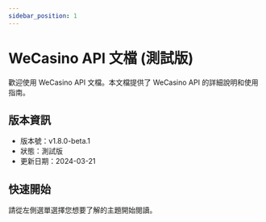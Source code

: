```yaml
---
sidebar_position: 1
---
```


# WeCasino API 文檔 (測試版)

歡迎使用 WeCasino API 文檔。本文檔提供了 WeCasino API 的詳細說明和使用指南。

## 版本資訊

- 版本號：v1.8.0-beta.1
- 狀態：測試版
- 更新日期：2024-03-21

## 快速開始

請從左側選單選擇您想要了解的主題開始閱讀。 